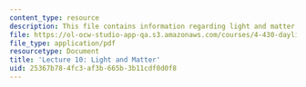 ```yaml
---
content_type: resource
description: This file contains information regarding light and matter.
file: https://ol-ocw-studio-app-qa.s3.amazonaws.com/courses/4-430-daylighting-spring-2012/25367b784fc3af3b665b3b11cdf0d0f8_MIT4_430S12_lec10.pdf
file_type: application/pdf
resourcetype: Document
title: 'Lecture 10: Light and Matter'
uid: 25367b78-4fc3-af3b-665b-3b11cdf0d0f8
---
```

